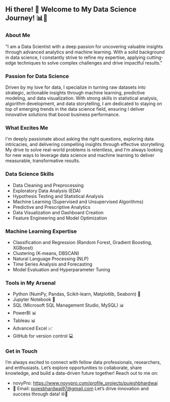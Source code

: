 ## Hi there! 👋 Welcome to My Data Science Journey! 📊🚀  
### About Me  
"I am a Data Scientist with a deep passion for uncovering valuable insights through advanced analytics and machine learning. With a solid background in data science, I constantly strive to refine my expertise, applying cutting-edge techniques to solve complex challenges and drive impactful results."

### Passion for Data Science
Driven by my love for data, I specialize in turning raw datasets into strategic, actionable insights through machine learning, predictive modeling, and data visualization. With strong skills in statistical analysis, algorithm development, and data storytelling, I am dedicated to staying on top of emerging trends in the data science field, ensuring I deliver innovative solutions that boost business performance.

### What Excites Me
I'm deeply passionate about asking the right questions, exploring data intricacies, and delivering compelling insights through effective storytelling. My drive to solve real-world problems is relentless, and I’m always looking for new ways to leverage data science and machine learning to deliver measurable, transformative results.

### Data Science Skills
- Data Cleaning and Preprocessing
- Exploratory Data Analysis (EDA)
- Hypothesis Testing and Statistical Analysis
- Machine Learning (Supervised and Unsupervised Algorithms)
- Predictive and Prescriptive Analytics
- Data Visualization and Dashboard Creation
- Feature Engineering and Model Optimization

### Machine Learning Expertise
- Classification and Regression (Random Forest, Gradient Boosting, XGBoost)
- Clustering (K-means, DBSCAN)
- Natural Language Processing (NLP)
- Time Series Analysis and Forecasting
- Model Evaluation and Hyperparameter Tuning

### Tools in My Arsenal
- Python (NumPy, Pandas, Scikit-learn, Matplotlib, Seaborn) 🐍
- Jupyter Notebook 📓
- SQL (Microsoft SQL Management Studio, MySQL) 📊
- PowerBI 📊
- Tableau 📊
- Advanced Excel 📈
- GitHub for version control 💻

### Get in Touch
I’m always excited to connect with fellow data professionals, researchers, and enthusiasts. Let’s explore opportunities to collaborate, share knowledge, and build a data-driven future together! Reach out to me on:

- novyPro: https://www.novypro.com/profile_projects/pujeshbhardwaj
- 📧 Email: pujesbhardwaj97@gmail.com
Let’s drive innovation and success through data! 🌐🚀
